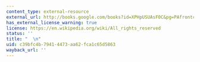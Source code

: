 ```yaml
---
content_type: external-resource
external_url: http://books.google.com/books?id=XPHpUSUAsF0C&pg=PAfrontcover
has_external_license_warning: true
license: https://en.wikipedia.org/wiki/All_rights_reserved
status: ''
title: "  \n"
uid: c39bfc4b-7941-4473-aa62-fca1c65d5863
wayback_url: ''
---
```


